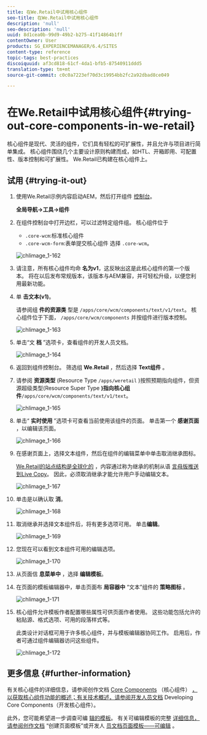 ```yaml
---
title: 在We.Retail中试用核心组件
seo-title: 在We.Retail中试用核心组件
description: 'null'
seo-description: 'null'
uuid: 8d1cea0b-99d9-49b2-b275-41f14864b1ff
contentOwner: User
products: SG_EXPERIENCEMANAGER/6.4/SITES
content-type: reference
topic-tags: best-practices
discoiquuid: af3cd818-61cf-4da1-bfb5-87540911ddd5
translation-type: tm+mt
source-git-commit: c0c0a7223ef70d3c19954bb2fc2a92dbad8ce049

---
```



# 在We.Retail中试用核心组件{#trying-out-core-components-in-we-retail}

核心组件是现代、灵活的组件，它们具有轻松的可扩展性，并且允许与项目进行简单集成。 核心组件围绕几个主要设计原则构建而成，如HTL、开箱即用、可配置性、版本控制和可扩展性。 We.Retail已构建在核心组件上。

## 试用 {#trying-it-out}

1. 使用We.Retail示例内容启动AEM，然后打开组件 [控制台](/help/sites-authoring/default-components-console.md)。

   **全局导航->工具->组件**

1. 在组件控制台中打开边栏，可以过滤特定组件组。 核心组件位于

   * `.core-wcm`:标准核心组件
   * `.core-wcm-form`:表单提交核心组件
   选择 `.core-wcm`。

   ![chlimage_1-162](assets/chlimage_1-162.png)

1. 请注意，所有核心组件均命 **名为v1**，这反映出这是此核心组件的第一个版本。 将在以后发布常规版本，该版本与AEM兼容，并可轻松升级，以便您利用最新功能。
1. 单 **击文本(v1)**。

   请参阅组 **件的资源类** 型是 `/apps/core/wcm/components/text/v1/text`。 核心组件位于下面， `/apps/core/wcm/components` 并按组件进行版本控制。

   ![chlimage_1-163](assets/chlimage_1-163.png)

1. 单击“文 **档** ”选项卡，查看组件的开发人员文档。

   ![chlimage_1-164](assets/chlimage_1-164.png)

1. 返回到组件控制台。 筛选组 **We.Retail** ，然后选择 **Text组件** 。
1. 请参阅 **资源类型** (Resource Type `/apps/weretail` )按照预期指向组件，但资源超级类型(Resource Super Type **)指向核心组件**`/apps/core/wcm/components/text/v1/text`。

   ![chlimage_1-165](assets/chlimage_1-165.png)

1. 单击“ **实时使用** ”选项卡可查看当前使用该组件的页面。 单击第一个 **感谢页面** ，以编辑该页面。

   ![chlimage_1-166](assets/chlimage_1-166.png)

1. 在感谢页面上，选择文本组件，然后在组件的编辑菜单中单击取消继承图标。

   [We.Retail的站点结构是全球化的](/help/sites-developing/we-retail-globalized-site-structure.md) ，内容通过称为继承的机制从语 [言母版推送到Live Copy](/help/sites-administering/msm.md)。 因此，必须取消继承才能允许用户手动编辑文本。

   ![chlimage_1-167](assets/chlimage_1-167.png)

1. 单击是以确认取 **消**。

   ![chlimage_1-168](assets/chlimage_1-168.png)

1. 取消继承并选择文本组件后，将有更多选项可用。 单击**编辑**。

   ![chlimage_1-169](assets/chlimage_1-169.png)

1. 您现在可以看到文本组件可用的编辑选项。

   ![chlimage_1-170](assets/chlimage_1-170.png)

1. 从页面信 **息菜单中** ，选择 **编辑模板**。
1. 在页面的模板编辑器中，单击页面布 **局容器中** “文本”组件的 **策略图标** 。

   ![chlimage_1-171](assets/chlimage_1-171.png)

1. 核心组件允许模板作者配置哪些属性可供页面作者使用。 这些功能包括允许的粘贴源、格式选项、可用的段落样式等。

   此类设计对话框可用于许多核心组件，并与模板编辑器协同工作。 启用后，作者可通过组件编辑器访问这些组件。

   ![chlimage_1-172](assets/chlimage_1-172.png)

## 更多信息 {#further-information}

有关核心组件的详细信息，请参阅创作文档 [Core Components](https://docs.adobe.com/content/help/en/experience-manager-core-components/using/introduction.html) （核心组件） [，以获取核心组件功能的概述；有关技术概述，请参阅开发人员文档](https://helpx.adobe.com/experience-manager/core-components/using/developing.html) Developing Core Components（开发核心组件）。

此外，您可能希望进一步调查可编 [辑的模板](/help/sites-developing/we-retail-editable-templates.md)。 有关可编辑模板的完整 [详细信息，请参阅创作文档](/help/sites-authoring/templates.md) “创建页面模板”或开发人 [员文档页面模板——可编辑](/help/sites-developing/page-templates-editable.md) 。
